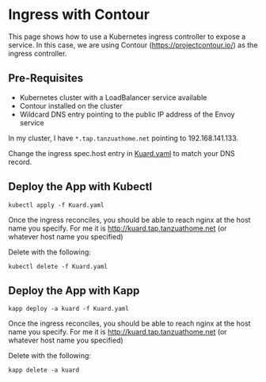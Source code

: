 # Ingress with Contour

This page shows how to use a Kubernetes ingress controller to expose a service. In this case, we are
using Contour (https://projectcontour.io/) as the ingress controller.

## Pre-Requisites

- Kubernetes cluster with a LoadBalancer service available
- Contour installed on the cluster
- Wildcard DNS entry pointing to the public IP address of the Envoy service

In my cluster, I have `*.tap.tanzuathome.net` pointing to 192.168.141.133.

Change the ingress spec.host entry in [Kuard.yaml](Kuard.yaml) to match your DNS record.

## Deploy the App with Kubectl

```shell
kubectl apply -f Kuard.yaml
```

Once the ingress reconciles, you should be able to reach nginx at the host name you specify. For me it is http://kuard.tap.tanzuathome.net (or
whatever host name you specified)

Delete with the following:

```shell
kubectl delete -f Kuard.yaml
```

## Deploy the App with Kapp

```shell
kapp deploy -a kuard -f Kuard.yaml
```

Once the ingress reconciles, you should be able to reach nginx at the host name you specify. For me it is http://kuard.tap.tanzuathome.net (or
whatever host name you specified)

Delete with the following:

```shell
kapp delete -a kuard
```
